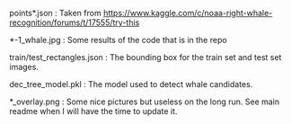 
points*.json : Taken from https://www.kaggle.com/c/noaa-right-whale-recognition/forums/t/17555/try-this

*-1_whale.jpg : Some results of the code that is in the repo

train/test_rectangles.json : The bounding box for the train set and test set images.

dec_tree_model.pkl : The model used to detect whale candidates.

*_overlay.png : Some nice pictures but useless on the long run. See main readme when I will have the time to update it.